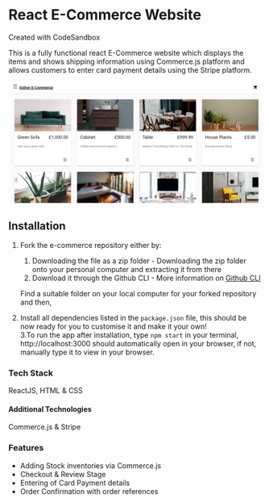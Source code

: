 # React E-Commerce Website
Created with CodeSandbox 

This is a fully functional react E-Commerce website which displays the items and shows shipping information using Commerce.js platform and allows customers to enter card payment details using the Stripe platform.

![Ecommerce_Website](/src/assets/ecommerce.png)

## Installation


1. Fork the e-commerce repository
   either by:

   1. Downloading the file as a zip folder - Downloading the zip folder onto your personal computer and extracting it from there
   1. Download it through the Github CLI - More information on [Github CLI](https://cli.github.com/)


   Find a suitable folder on your local computer for your forked repository and then,
   
   
   
2. Install all dependencies listed in the ```package.json``` file, this should be now ready for you to customise it and make it your own!  
3.To run the app after installation, type ```npm start``` in your terminal, http://localhost:3000 should automatically open in your browser, if not, manually type it to view in your browser.


### Tech Stack

ReactJS, HTML & CSS

#### Additional Technologies

Commerce.js & Stripe

### Features

* Adding Stock inventories via Commerce.js
* Checkout & Review Stage
* Entering of Card Payment details
* Order Confirmation with order references

   
   




